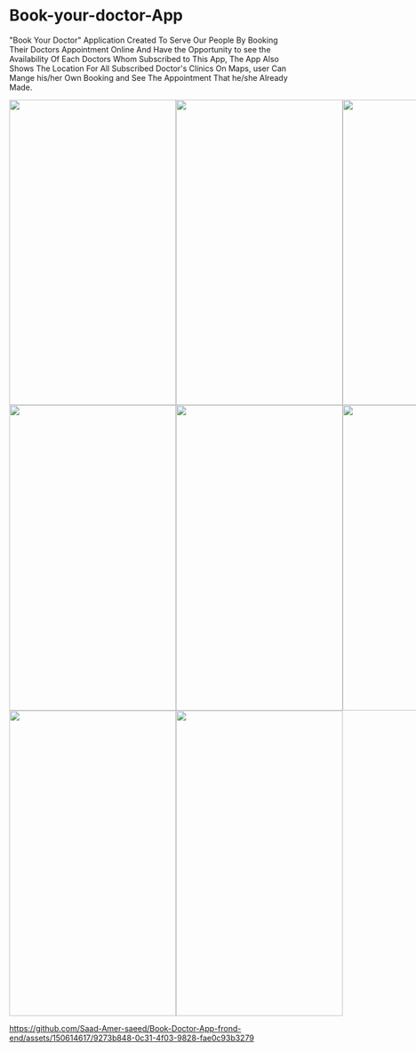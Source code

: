 # Book-your-doctor-App

"Book Your Doctor" Application Created To Serve Our People By Booking Their Doctors Appointment Online And Have the Opportunity to see the Availability Of Each Doctors Whom Subscribed to This App, The App Also Shows The Location For All Subscribed Doctor's Clinics On Maps, user Can Mange his/her Own Booking and See The Appointment That he/she Already Made.

<!-- First row of images -->
<!-- First row of images -->
<!-- First row of images -->
<div style="display: flex; justify-content: space-around;">
    <img src="https://ibb.co/nknfBLs" style="width:300px; height:550px;">
    <img src="https://ibb.co/qp7Jy3Y" style="width:300px; height:550px;">
    <img src="https://ibb.co/LzKLvnd" style="width:300px; height:550px;">
</div>

<!-- Second row of images -->
<div style="display: flex; justify-content: space-around;">
    <img src="https://ibb.co/YWKCfmF" style="width:300px; height:550px;">
    <img src="https://ibb.co/HFw1BqS" style="width:300px; height:550px;">
    <img src="https://ibb.co/jTL9PMc" style="width:300px; height:550px;">
</div>

<!-- Third row of images -->
<div style="display: flex; justify-content: space-around;">
    <img src="https://ibb.co/bmXphXR" style="width:300px; height:550px;">
    <img src="https://ibb.co/brScFDQ" style="width:300px; height:550px;">
</div>


https://github.com/Saad-Amer-saeed/Book-Doctor-App-frond-end/assets/150614617/9273b848-0c31-4f03-9828-fae0c93b3279



